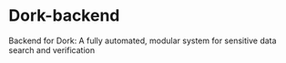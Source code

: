 # Dork-backend
Backend for Dork: A fully automated, modular system for sensitive data search and verification
